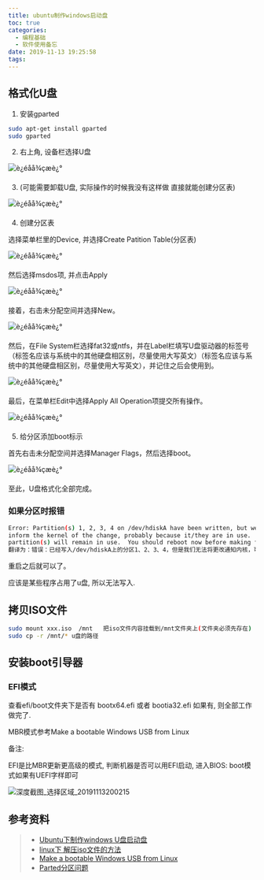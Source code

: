 ```yaml
---
title: ubuntu制作windows启动盘
toc: true
categories:
  - 编程基础
  - 软件使用备忘
date: 2019-11-13 19:25:58
tags:
---
```








## 格式化U盘

1. 安装gparted

```bash
sudo apt-get install gparted
sudo gparted
```

2. 右上角, 设备栏选择U盘

![è¿éåå¾çæè¿°](ubuntu制作windows启动盘/20170604115848597.png)

3. (可能需要卸载U盘, 实际操作的时候我没有这样做  直接就能创建分区表)

![è¿éåå¾çæè¿°](ubuntu制作windows启动盘/20170604121257977.png)



4. 创建分区表

选择菜单栏里的Device, 并选择Create Patition Table(分区表)

![è¿éåå¾çæè¿°](ubuntu制作windows启动盘/20170604122031355.png)

然后选择msdos项, 并点击Apply

![è¿éåå¾çæè¿°](ubuntu制作windows启动盘/20170604122234082.png)

接着，右击未分配空间并选择New。

![è¿éåå¾çæè¿°](ubuntu制作windows启动盘/20170604122457109.png)

然后，在File System栏选择fat32或ntfs，并在Label栏填写U盘驱动器的标签号（标签名应该与系统中的其他硬盘相区别，尽量使用大写英文）（标签名应该与系统中的其他硬盘相区别，尽量使用大写英文），并记住之后会使用到。

![è¿éåå¾çæè¿°](ubuntu制作windows启动盘/20170604123049718.png)

最后，在菜单栏Edit中选择Apply All Operation项提交所有操作。

![è¿éåå¾çæè¿°](ubuntu制作windows启动盘/20170604123537991.png)



5. 给分区添加boot标示

首先右击未分配空间并选择Manager Flags，然后选择boot。

![è¿éåå¾çæè¿°](ubuntu制作windows启动盘/20170604124145717.png)

至此，U盘格式化全部完成。

### 如果分区时报错

```bash
Error: Partition(s) 1, 2, 3, 4 on /dev/hdiskA have been written, but we have been unable to 
inform the kernel of the change, probably because it/they are in use.  As a result, the old 
partition(s) will remain in use.  You should reboot now before making further changes
翻译为：错误：已经写入/dev/hdiskA上的分区1、2、3、4，但是我们无法将更改通知内核，可能是因为它/它们正在使用。因此，旧的分区将继续使用。在进行进一步更改之前，现在应该重新启动。
```

重启之后就可以了。

应该是某些程序占用了u盘, 所以无法写入.







## 拷贝ISO文件

```bash
sudo mount xxx.iso  /mnt   把iso文件内容挂载到/mnt文件夹上(文件夹必须先存在)
sudo cp -r /mnt/* u盘的路径
```

## 安装boot引导器

### EFI模式

查看efi/boot文件夹下是否有 bootx64.efi 或者 bootia32.efi   如果有, 则全部工作做完了.

MBR模式参考Make a bootable Windows USB from Linux

备注:

EFI是比MBR更新更高级的模式, 判断机器是否可以用EFI启动, 进入BIOS: boot模式如果有UEFI字样即可

![深度截图_选择区域_20191113200215](ubuntu制作windows启动盘/深度截图_选择区域_20191113200215.png)











## 参考资料

> - [Ubuntu下制作windows U盘启动盘](https://blog.csdn.net/lym152898/article/details/72858617)
> - [linux下 解压iso文件的方法](https://zhidao.baidu.com/question/535268336.html)
> - [Make a bootable Windows USB from Linux](https://www.onetransistor.eu/2014/09/make-bootable-windows-usb-from-ubuntu.html)
> - [Parted分区问题](https://blog.csdn.net/weixin_38697824/article/details/85328720)
